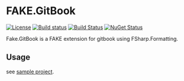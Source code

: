 # FAKE.GitBook

[![License][license-image]][license-url]
[![Build status](https://ci.appveyor.com/api/projects/status/jbr4s0tcgp0xrt99/branch/master?svg=true)](https://ci.appveyor.com/project/pocketberserker/fake-gitbook/branch/master)
[![Build Status](https://travis-ci.org/pocketberserker/FAKE.GitBook.svg?branch=master)](https://travis-ci.org/pocketberserker/FAKE.GitBook)
[![NuGet Status](http://img.shields.io/nuget/v/Fake.GitBook.svg?style=flat)](https://www.nuget.org/packages/Fake.GitBook/)

Fake.GitBook is a FAKE extension for gitbook using FSharp.Formatting.

## Usage

see [sample project](https://github.com/pocketberserker/FAKE.GitBook.Sample).

[license-url]: https://github.com/pocketberserker/FAKE.GitBook/blob/master/LICENSE
[license-image]: https://img.shields.io/github/license/pocketberserker/Fake.GitBook.svg
